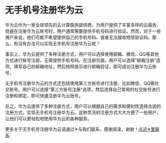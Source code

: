 # 无手机号注册华为云

华为云作为一家全球领先的云计算服务提供商，为用户提供了丰富多样的云服务，但是在注册华为云账号时，用户通常需要提供手机号码进行验证。然而，对于一些用户来说，他们可能不希望提供自己的手机号码，或者无法接收短信验证码。那么，有没有办法可以实现无手机号注册华为云呢？

事实上，华为云提供了多种注册方式，用户可以选择使用邮箱、微信、QQ等其他方式进行账号注册，无需提供手机号码。在注册页面，用户可以选择“邮箱注册”选项，填写自己的邮箱地址，然后按照提示进行邮箱验证，即可成功注册华为云账号。

无手机号注册华为云的方式还包括使用第三方账号进行注册，比如微信、QQ等社交账号。用户可以选择“第三方账号注册”选项，然后选择自己常用的社交账号进行注册和绑定，即可快速注册华为云账号。

总之，华为云提供了多种注册方式，用户可以根据自己的需求和便利性选择合适的注册方式，实现无手机号注册华为云。这种灵活的注册方式大大方便了一些用户，让他们可以更轻松地使用华为云的各种服务。

更多关于无手机号注册华为云请通过✈与我们联系，感谢阅读，谢谢！[点这✈里联系](https://lm.k02.cc)